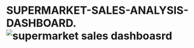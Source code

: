 # SUPERMARKET-SALES-ANALYSIS-DASHBOARD.![supermarket sales dashboasrd](https://github.com/munachimso-hub/SUPERMARKET-SALES-ANALYSIS-DASHBOARD./assets/134285173/f10cb4af-0e47-47ab-ad9f-b9f30e1dcdc3)
